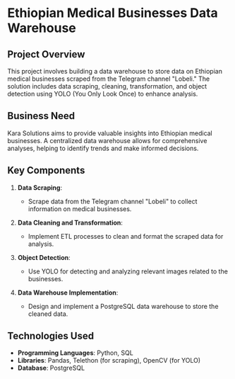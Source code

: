 # Ethiopian Medical Businesses Data Warehouse

## Project Overview

This project involves building a data warehouse to store data on Ethiopian medical businesses scraped from the Telegram channel "Lobeli." The solution includes data scraping, cleaning, transformation, and object detection using YOLO (You Only Look Once) to enhance analysis.

## Business Need

Kara Solutions aims to provide valuable insights into Ethiopian medical businesses. A centralized data warehouse allows for comprehensive analyses, helping to identify trends and make informed decisions.

## Key Components

1. **Data Scraping**:
   - Scrape data from the Telegram channel "Lobeli" to collect information on medical businesses.

2. **Data Cleaning and Transformation**:
   - Implement ETL processes to clean and format the scraped data for analysis.

3. **Object Detection**:
   - Use YOLO for detecting and analyzing relevant images related to the businesses.

4. **Data Warehouse Implementation**:
   - Design and implement a PostgreSQL data warehouse to store the cleaned data.

## Technologies Used

- **Programming Languages**: Python, SQL
- **Libraries**: Pandas, Telethon (for scraping), OpenCV (for YOLO)
- **Database**: PostgreSQL